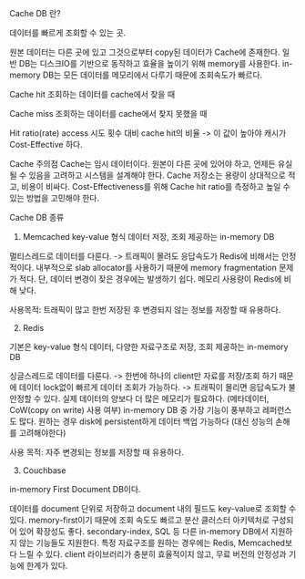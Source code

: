 Cache DB 란?

데이터를 빠르게 조회할 수 있는 곳.

원본 데이터는 다른 곳에 있고 그것으로부터 copy된 데이터가 Cache에 존재한다.
일반 DB는 디스크IO를 기반으로 동작하고 효율을 높이기 위해 memory를 사용한다.
in-memory DB는 모든 데이터를 메모리에서 다루기 때문에 조회속도가 빠르다.
 


Cache hit
조회하는 데이터를 cache에서 찾을 때


Cache miss
조회하는 데이터를 cache에서 찾지 못했을 때


Hit ratio(rate)
access 시도 횟수 대비 cache hit의 비율 -> 이 값이 높아야 캐시가 Cost-Effective 하다.

 

 


Cache 주의점
Cache는 임시 데이터이다. 원본이 다른 곳에 있어야 하고, 언제든 유실될 수 있음을 고려하고 시스템을 설계해야 한다.
Cache 저장소는 용량이 상대적으로 적고, 비용이 비싸다.
Cost-Effectiveness를 위해 Cache hit ratio를 측정하고 높일 수 있는 방법을 고민해야 한다.
 

Cache DB 종류


1. Memcached
key-value 형식 데이터 저장, 조회 제공하는 in-memory DB

 

멀티스레드로 데이터를 다룬다. -> 트래픽이 몰려도 응답속도가 Redis에 비해서는 안정적이다.
내부적으로 slab allocator를 사용하기 때문에 memory fragmentation 문제가 적다. 단, 데이터 변경이 잦은 경우에는 발생하기 쉽다.
메모리 사용량이 Redis에 비해 낮다.
 

사용목적: 트래픽이 많고 한번 저장된 후 변경되지 않는 정보를 저장할 때 유용하다.



2. Redis

기본은 key-value 형식 데이터, 다양한 자료구조로 저장, 조회 제공하는 in-memory DB

 

싱글스레드로 데이터를 다룬다. -> 한번에 하나의 client만 자료를 저장/조회 하기 때문에 데이터 lock없이 빠르게 데이터 조회가 가능하다. -> 트래픽이 몰리면 응답속도가 불안정할 수 있다.
실제 데이터의 양보다 더 많은 메모리가 필요하다. (메타데이터, CoW(copy on write) 사용 여부)
in-memory DB 중 가장 기능이 풍부하고 레퍼런스도 많다.
원하는 경우 disk에 persistent하게 데이터 백업 가능하다 (대신 성능의 손해를 고려해야한다)
 

사용 목적: 자주 변경되는 정보를 저장할 때 유용하다.

 


3. Couchbase

in-memory First Document DB이다.

 

데이터를 document 단위로 저장하고 document 내의 필드도 key-value로 조회할 수 있다.
memory-first이기 때문에 조회 속도도 빠르고 분산 클러스터 아키텍처로 구성되어 있어 확장성도 좋다.
secondary-index, SQL 등 다른 in-memory DB에서 지원하지 않는 기능들도 지원한다.
특정 자료구조를 원하는 경우에는 Redis, Memcached보다 느릴 수 있다.
client 라이브러리가 충분히 효율적이지 않고, 무료 버전의 안정성과 기능에 한계가 있다.
